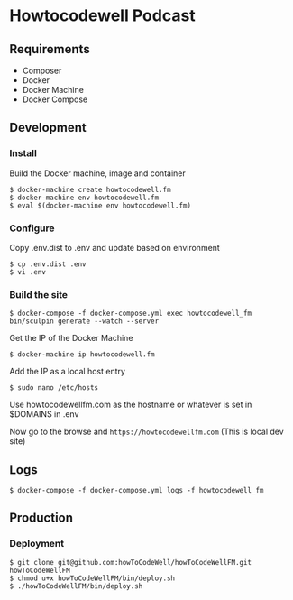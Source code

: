 # Howtocodewell Podcast

## Requirements
- Composer
- Docker
- Docker Machine
- Docker Compose

## Development
### Install

Build the Docker machine, image and container
```
$ docker-machine create howtocodewell.fm
$ docker-machine env howtocodewell.fm
$ eval $(docker-machine env howtocodewell.fm)
```
### Configure
Copy .env.dist to .env and update based on environment
```
$ cp .env.dist .env
$ vi .env
```
### Build the site 
```
$ docker-compose -f docker-compose.yml exec howtocodewell_fm bin/sculpin generate --watch --server
```

Get the IP of the Docker Machine
```
$ docker-machine ip howtocodewell.fm
```
Add the IP as a local host entry
```
$ sudo nano /etc/hosts
```
Use howtocodewellfm.com as the hostname or whatever is set in $DOMAINS in .env 

Now go to the browse and `https://howtocodewellfm.com` (This is local dev site)

## Logs
```
$ docker-compose -f docker-compose.yml logs -f howtocodewell_fm
```

## Production
### Deployment
```
$ git clone git@github.com:howToCodeWell/howToCodeWellFM.git howToCodeWellFM
$ chmod u+x howToCodeWellFM/bin/deploy.sh
$ ./howToCodeWellFM/bin/deploy.sh
```

